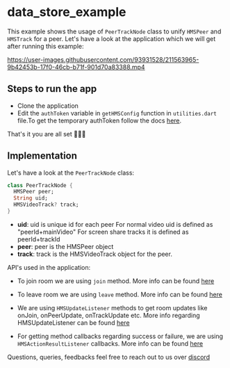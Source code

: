 # data_store_example

This example shows the usage of `PeerTrackNode` class to unify `HMSPeer` and `HMSTrack` for a peer.
Let's have a look at the application which we will get after running this example:

https://user-images.githubusercontent.com/93931528/211563965-9b42453b-17f0-46cb-b71f-901d70a83388.mp4

## Steps to run the app

- Clone the application
- Edit the `authToken` variable in `getHMSConfig` function in `utilities.dart` file.To get the temporary authToken follow the docs [here](https://www.100ms.live/docs/flutter/v2/guides/token).

That's it you are all set 🚀🚀🚀

## Implementation

Let's have a look at the `PeerTrackNode` class:

```dart
class PeerTrackNode {
  HMSPeer peer;
  String uid;
  HMSVideoTrack? track;
}
```

- **uid**: uid is unique id for each peer
       For normal video uid is defined as "peerId+mainVideo"
       For screen share tracks it is defined as peerId+trackId
- **peer**: peer is the HMSPeer object 
- **track**: track is the HMSVideoTrack object for the peer.

API's used in the application:

- To join room we are using  `join` method. More info can be found [here](https://www.100ms.live/docs/flutter/v2/features/join)

- To leave room we are using `leave` method. More info can be found [here](https://www.100ms.live/docs/flutter/v2/features/leave)

- We are using `HMSUpdateListener` methods to get room updates like onJoin, onPeerUpdate, onTrackUpdate etc. More info regarding HMSUpdateListener can be found [here](https://www.100ms.live/docs/flutter/v2/features/update-listeners)

- For getting method callbacks regarding success or failure, we are using `HMSActionResultListener` callbacks. More info can be found [here](https://www.100ms.live/docs/flutter/v2/features/action-result-listeners)

Questions, queries, feedbacks feel free to reach out to us over [discord](https://discord.com/invite/kGdmszyzq2)

